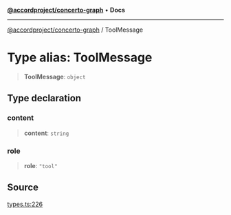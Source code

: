 [**@accordproject/concerto-graph**](../README.md) • **Docs**

***

[@accordproject/concerto-graph](../README.md) / ToolMessage

# Type alias: ToolMessage

> **ToolMessage**: `object`

## Type declaration

### content

> **content**: `string`

### role

> **role**: `"tool"`

## Source

[types.ts:226](https://github.com/accordproject/lab-concerto-graph/blob/3eb3c9ab7fe3c9ea43c73c34d265e10ae6cb03b0/src/types.ts#L226)
